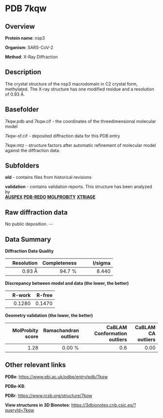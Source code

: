 # PDB 7kqw

## Overview

**Protein name**: nsp3

**Organism**: SARS-CoV-2

**Method**: X-Ray Diffraction

## Description

The crystal structure of the nsp3 macrodomain in C2 crystal form, methylated. The X-ray structure has one modified residue and a resolution of 0.93 Å.

## Basefolder

7kqw.pdb and 7kqw.cif - the coordinates of the threedimensional molecular model

7kqw-sf.cif - deposited diffraction data for this PDB entry

7kqw.mtz - structure factors after automatic refinement of molecular model against the diffraction data.

## Subfolders



**old** - contains files from historical revisions

**validation** - contains validation reports. This structure has been analyzed by <br>[**AUSPEX**](https://github.com/thorn-lab/coronavirus_structural_task_force/tree/master/pdb/nsp3/SARS-CoV-2/7kqw/validation/auspex) [**PDB-REDO**](https://github.com/thorn-lab/coronavirus_structural_task_force/tree/master/pdb/nsp3/SARS-CoV-2/7kqw/validation/pdb-redo) [**MOLPROBITY**](https://github.com/thorn-lab/coronavirus_structural_task_force/tree/master/pdb/nsp3/SARS-CoV-2/7kqw/validation/molprobity) [**XTRIAGE**](https://github.com/thorn-lab/coronavirus_structural_task_force/blob/master/pdb/nsp3/SARS-CoV-2/7kqw/validation/Xtriage_output.log)   



## Raw diffraction data

No public deposition. --<br> 

## Data Summary
**Diffraction Data Quality**

|   | Resolution | Completeness| I/sigma |
|---|-------------:|----------------:|--------------:|
|   |0.93 Å|94.7  %|<img width=50/>8.440|

**Discrepancy between model and data (the lower, the better)**

|   | **R-work**| **R-free**   
|---|-------------:|----------------:|           
||  0.1280|  0.1470|

**Geometry validation (the lower, the better)**

|   |**MolProbity<br>score**| **Ramachandran<br>outliers** | **CaBLAM<br>Conformation outliers** | **CaBLAM<br>CA outliers** |
|---|-------------:|----------------:|----------------:|----------------:|
||  1.28|  0.00 %|0.6|0.00|

 

 



## Other relevant links 
**PDBe**:  https://www.ebi.ac.uk/pdbe/entry/pdb/7kqw

**PDBe-KB**:  
 
**PDBr**: https://www.rcsb.org/structure/7kqw 

**View structures in 3D Bionotes**: https://3dbionotes.cnb.csic.es/?queryId=7kqw

